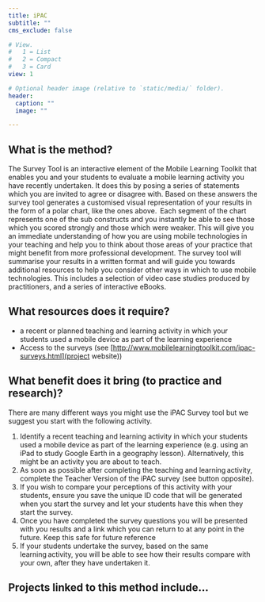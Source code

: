 ```yaml
---
title: iPAC
subtitle: ""
cms_exclude: false

# View.
#   1 = List
#   2 = Compact
#   3 = Card
view: 1

# Optional header image (relative to `static/media/` folder).
header:
  caption: ""
  image: ""

---
```


## What is the method?
The Survey Tool is an interactive element of the Mobile Learning Toolkit that enables you and your students to evaluate a mobile learning activity you have recently undertaken. It does this by posing a series of statements which you are invited to agree or disagree with. Based on these answers the survey tool generates a customised visual representation of your results in the form of a polar chart, like the ones above.  Each segment of the chart represents one of the sub constructs and you instantly be able to see those which you scored strongly and those which were weaker. This will give you an immediate understanding of how you are using mobile technologies in your teaching and help you to think about those areas of your practice that might benefit from more professional development. The survey tool will summarise your results in a written format and will guide you towards additional resources to help you consider other ways in which to use mobile technologies. This includes a selection of video case studies produced by practitioners, and a series of interactive eBooks.  

## What resources does it require?

* a recent or planned teaching and learning activity in which your students used a mobile device as part of the learning experience 
* Access to the surveys (see [http://www.mobilelearningtoolkit.com/ipac-surveys.html](project website))

## What benefit does it bring (to practice and research)?

There are many different ways you might use the iPAC Survey tool but we suggest you start with the following activity.  

1. Identify a recent teaching and learning activity in which your students used a mobile device as part of the learning experience (e.g. using an iPad to study Google Earth in a geography lesson). Alternatively, this might be an activity you are about to teach. 
1. As soon as possible after completing the teaching and learning activity, complete the Teacher Version of the iPAC survey (see button opposite). 
1. If you wish to compare your perceptions of this activity with your students, ensure you save the unique ID code that will be generated when you start the survey and let your students have this when they start the survey. 
1. Once you have completed the survey questions you will be presented with you results and a link which you can return to at any point in the future. Keep this safe for future reference 
1. If your students undertake the survey, based on the same learning activity, you will be able to see how their results compare with your own, after they have undertaken it.  

## Projects linked to this method include...